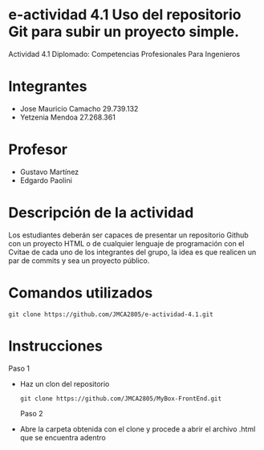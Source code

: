 # e-actividad 4.1 Uso del repositorio Git para subir un proyecto simple.

Actividad 4.1 Diplomado: Competencias Profesionales Para Ingenieros

# Integrantes

- Jose Mauricio Camacho 29.739.132
- Yetzenia Mendoa 27.268.361

# Profesor

- Gustavo Martínez
- Edgardo Paolini

# Descripción de la actividad

Los estudiantes deberán ser capaces de presentar un repositorio Github con un proyecto HTML o de cualquier lenguaje de programación con el Cvitae de cada uno de los integrantes del grupo, la idea es que realicen un par de commits y sea un proyecto público.

# Comandos utilizados

    git clone https://github.com/JMCA2805/e-actividad-4.1.git

# Instrucciones

Paso 1

- Haz un clon del repositorio

      git clone https://github.com/JMCA2805/MyBox-FrontEnd.git

  Paso 2

- Abre la carpeta obtenida con el clone y procede a abrir el archivo .html que se encuentra adentro
